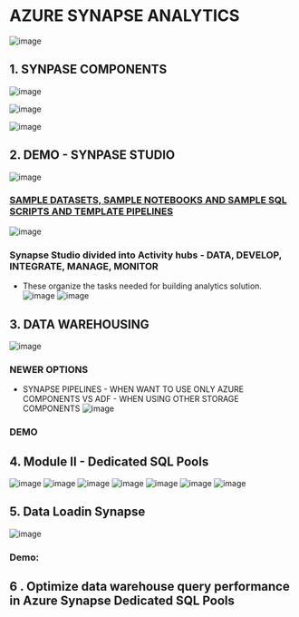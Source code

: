 # AZURE SYNAPSE ANALYTICS
![image](https://user-images.githubusercontent.com/68102477/141208007-ca2bfeb2-5691-4dcd-adbd-543c4de08cfa.png)

## 1. SYNPASE COMPONENTS
![image](https://user-images.githubusercontent.com/68102477/141208258-fc42c30e-1c87-463d-aa41-6836e58356ca.png)

![image](https://user-images.githubusercontent.com/68102477/141208508-46c441cf-d109-40cc-99dc-986819671841.png)

![image](https://user-images.githubusercontent.com/68102477/141208922-2159cd2d-0a2b-40e1-a11e-4c9d5bb1038d.png)

## 2. DEMO - SYNPASE STUDIO

![image](https://user-images.githubusercontent.com/68102477/141209399-b943d24c-ba6f-4ec9-a17c-52306fa6532a.png)
### [SAMPLE DATASETS, SAMPLE NOTEBOOKS AND SAMPLE SQL SCRIPTS AND TEMPLATE PIPELINES](https://azure.microsoft.com/en-au/blog/quickly-get-started-with-samples-in-azure-synapse-analytics/)
![image](https://user-images.githubusercontent.com/68102477/141209461-36a2b441-95c4-4bf0-ad21-2c40e2a6ec32.png)
### Synapse Studio divided into Activity hubs - DATA, DEVELOP, INTEGRATE, MANAGE, MONITOR
* These organize the tasks needed for building analytics solution.
![image](https://user-images.githubusercontent.com/68102477/141209544-cbb0759f-116e-4c6d-b7ad-e684dcd0d47c.png)
![image](https://user-images.githubusercontent.com/68102477/141209579-2d1b5f3e-6fc7-4aa2-b79f-d1e2f6b2d307.png)

## 3. DATA WAREHOUSING
![image](https://user-images.githubusercontent.com/68102477/141210313-a3f8efae-af9b-4bdb-b768-03d930c79f28.png)
### NEWER OPTIONS
* SYNAPSE PIPELINES - WHEN WANT TO USE ONLY AZURE COMPONENTS VS ADF - WHEN USING OTHER STORAGE COMPONENTS
![image](https://user-images.githubusercontent.com/68102477/141210665-f8933373-022a-4429-a987-b530b411352b.png)
### DEMO


## 4. Module II - Dedicated SQL Pools
![image](https://user-images.githubusercontent.com/68102477/141213245-92a43178-b653-42fd-af50-a2d0e9f5bbbe.png)
![image](https://user-images.githubusercontent.com/68102477/141213359-6b607a97-1ae4-42fe-ba63-9851b12742cf.png)
![image](https://user-images.githubusercontent.com/68102477/141213397-68a2cae5-a07a-4ad2-8a33-55cbf034472e.png)
![image](https://user-images.githubusercontent.com/68102477/141213572-9dfcb807-b743-4638-b1b0-e21cd5dd1c27.png)
![image](https://user-images.githubusercontent.com/68102477/141213648-79f22645-a82a-4834-aad3-edd38875e8a8.png)
![image](https://user-images.githubusercontent.com/68102477/141213671-6206e68e-0bc1-4198-82bd-2ba02d6c5488.png)
![image](https://user-images.githubusercontent.com/68102477/141213815-c146ea56-cf5e-4468-9255-b6ec961b86c2.png)

## 5. Data Loadin Synapse
![image](https://user-images.githubusercontent.com/68102477/141214969-5768b613-610f-427c-a3fd-bfe30c0e1751.png)
### Demo:


## 6 . Optimize data warehouse query performance in Azure Synapse Dedicated SQL Pools




